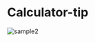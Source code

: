 # Calculator-tip



![sample2](https://github.com/reyuer10/Calculator-tip/assets/78475164/dff0ac1b-fceb-46bb-a771-72b09941f3db)

